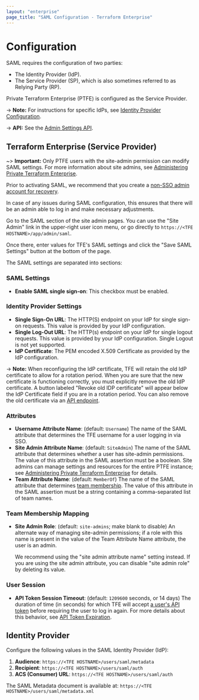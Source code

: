 ```yaml
---
layout: "enterprise"
page_title: "SAML Configuration - Terraform Enterprise"
---
```


# Configuration

SAML requires the configuration of two parties:

- The Identity Provider (IdP).
- The Service Provider (SP), which is also sometimes referred to as Relying Party (RP).

Private Terraform Enterprise (PTFE) is configured as the Service Provider.

-> **Note:** For instructions for specific IdPs, see [Identity Provider Configuration](./identity-provider-configuration.html).

-> **API:** See the [Admin Settings API](/docs/cloud/api/admin/settings.html).

## Terraform Enterprise (Service Provider)

~> **Important:** Only PTFE users with the site-admin permission can modify SAML settings. For more information about site admins, see [Administering Private Terraform Enterprise][admin].

Prior to activating SAML, we recommend that you create a [non-SSO admin account for recovery](./troubleshooting.html#create-a-non-sso-admin-account-for-recovery).

In case of any issues during SAML configuration, this ensures that there will be an admin able to log in and make necessary adjustments.

[admin]: ../admin/index.html

Go to the SAML section of the site admin pages. You can use the "Site Admin" link in the upper-right user icon menu, or go directly to `https://<TFE HOSTNAME>/app/admin/saml`.

Once there, enter values for TFE's SAML settings and click the "Save SAML Settings" button at the bottom of the page.

The SAML settings are separated into sections:

### SAML Settings

- **Enable SAML single sign-on**: This checkbox must be enabled.

### Identity Provider Settings

- **Single Sign-On URL**: The HTTP(S) endpoint on your IdP for single sign-on requests. This value is provided by your IdP configuration.
- **Single Log-Out URL**: The HTTP(s) endpoint on your IdP for single logout requests. This value is provided by your IdP configuration. Single Logout is not yet supported.
- **IdP Certificate**: The PEM encoded X.509 Certificate as provided by the IdP configuration.

-> **Note:** When reconfiguring the IdP certificate, TFE will retain the old IdP certificate to allow for a rotation period. When you are sure that the new certificate is functioning correctly, you must explicitly remove the old IdP certificate. A button labeled "Revoke old IDP certificate" will appear below the IdP Certificate field if you are in a rotation period. You can also remove the old certificate via an [API endpoint](/docs/cloud/api/admin/settings.html#revoke-previous-saml-idp-certificate).

### Attributes

- **Username Attribute Name**: (default: `Username`) The name of the SAML attribute that determines the TFE username for a user logging in via SSO.
- **Site Admin Attribute Name**: (default: `SiteAdmin`) The name of the SAML attribute that determines whether a user has site-admin permissions. The value of this attribute in the SAML assertion must be a boolean. Site admins can manage settings and resources for the entire PTFE instance; see [Administering Private Terraform Enterprise][admin] for details.
- **Team Attribute Name**: (default: `MemberOf`) The name of the SAML attribute that determines [team membership](./team-membership.html). The value of this attribute in the SAML assertion must be a string containing a comma-separated list of team names.

### Team Membership Mapping

- **Site Admin Role**: (default: `site-admins`; make blank to disable) An alternate way of managing site-admin permissions; if a role with this name is present in the value of the Team Attribute Name attribute, the user is an admin.

    We recommend using the "site admin attribute name" setting instead. If you are using the site admin attribute, you can disable "site admin role" by deleting its value.

### User Session

- **API Token Session Timeout**: (default: `1209600` seconds, or 14 days) The duration of time (in seconds) for which TFE will accept [a user's API token](/docs/cloud/users-teams-organizations/users.html#api-tokens) before requiring the user to log in again. For more details about this behavior, see [API Token Expiration](./login.html#api-token-expiration).

## Identity Provider

Configure the following values in the SAML Identity Provider (IdP):

1. **Audience**: `https://<TFE HOSTNAME>/users/saml/metadata`
2. **Recipient**: `https://<TFE HOSTNAME>/users/saml/auth`
3. **ACS (Consumer) URL**: `https://<TFE HOSTNAME>/users/saml/auth`

The SAML Metadata document is available at: `https://<TFE HOSTNAME>/users/saml/metadata.xml`
